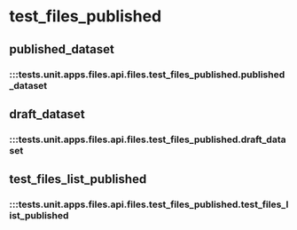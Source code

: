 # test_files_published

## published_dataset

### :::tests.unit.apps.files.api.files.test_files_published.published_dataset

## draft_dataset

### :::tests.unit.apps.files.api.files.test_files_published.draft_dataset

## test_files_list_published

### :::tests.unit.apps.files.api.files.test_files_published.test_files_list_published

